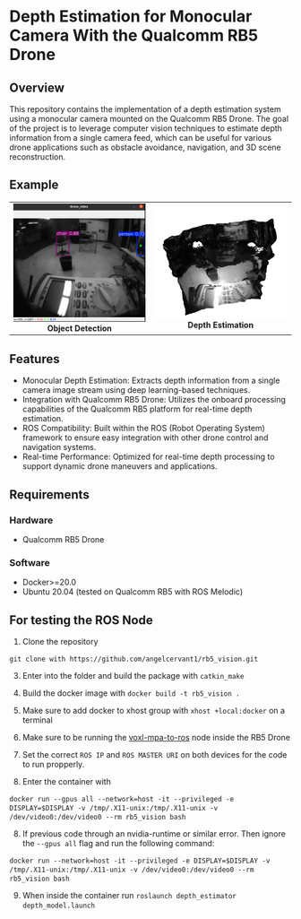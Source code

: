 # Depth Estimation for Monocular Camera With the Qualcomm RB5 Drone

## Overview

This repository contains the implementation of a depth estimation system using a monocular camera mounted on the Qualcomm RB5 Drone. The goal of the project is to leverage computer vision techniques to estimate depth information from a single camera feed, which can be useful for various drone applications such as obstacle avoidance, navigation, and 3D scene reconstruction.
## Example

<table>
  <tr>
    <td align="center">
      <img src="src/depth_estimator/images/imagecopy3.png" alt="Object Detection" width="400"/><br>
      <b>Object Detection</b>
    </td>
    <td align="center">
      <img src="src/depth_estimator/images/imagecopy2.png" alt="Depth Estimation" width="400"/><br>
      <b>Depth Estimation</b>
    </td>
  </tr>
</table>

## Features

- Monocular Depth Estimation: Extracts depth information from a single camera image stream using deep learning-based techniques.
- Integration with Qualcomm RB5 Drone: Utilizes the onboard processing capabilities of the Qualcomm RB5 platform for real-time depth estimation.
- ROS Compatibility: Built within the ROS (Robot Operating System) framework to ensure easy integration with other drone control and navigation systems.
- Real-time Performance: Optimized for real-time depth processing to support dynamic drone maneuvers and applications.


## Requirements

### Hardware

  - Qualcomm RB5 Drone

### Software

  - Docker>=20.0
  - Ubuntu 20.04 (tested on Qualcomm RB5 with ROS Melodic)


## For testing the ROS Node

1. Clone the repository
```
git clone with https://github.com/angelcervant1/rb5_vision.git
```
3. Enter into the folder and build the package with `catkin_make`
4. Build the docker image with `docker build -t rb5_vision .`
5. Make sure to add docker to xhost group with `xhost +local:docker` on a terminal
6. Make sure to be running the [voxl-mpa-to-ros](https://gitlab.com/voxl-public/voxl-sdk/utilities/voxl-mpa-to-ros) node inside the RB5 Drone
7. Set the correct `ROS IP` and `ROS MASTER URI` on both devices for the code to run propperly.

8. Enter the container with
```
docker run --gpus all --network=host -it --privileged -e DISPLAY=$DISPLAY -v /tmp/.X11-unix:/tmp/.X11-unix -v /dev/video0:/dev/video0 --rm rb5_vision bash
```

8. If previous code through an nvidia-runtime or similar error. Then ignore the `--gpus all` flag and run the following command: 
```
docker run --network=host -it --privileged -e DISPLAY=$DISPLAY -v /tmp/.X11-unix:/tmp/.X11-unix -v /dev/video0:/dev/video0 --rm rb5_vision bash
```

9. When inside the container run `roslaunch depth_estimator depth_model.launch`

